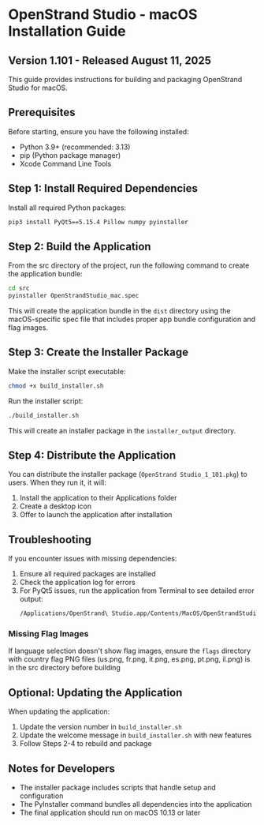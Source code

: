 # OpenStrand Studio - macOS Installation Guide

## Version 1.101 - Released August 11, 2025

This guide provides instructions for building and packaging OpenStrand Studio for macOS.

## Prerequisites

Before starting, ensure you have the following installed:

- Python 3.9+ (recommended: 3.13)
- pip (Python package manager)
- Xcode Command Line Tools

## Step 1: Install Required Dependencies

Install all required Python packages:

```bash
pip3 install PyQt5==5.15.4 Pillow numpy pyinstaller
```

## Step 2: Build the Application

From the src directory of the project, run the following command to create the application bundle:

```bash
cd src
pyinstaller OpenStrandStudio_mac.spec
```

This will create the application bundle in the `dist` directory using the macOS-specific spec file that includes proper app bundle configuration and flag images.

## Step 3: Create the Installer Package

Make the installer script executable:

```bash
chmod +x build_installer.sh
```

Run the installer script:

```bash
./build_installer.sh
```

This will create an installer package in the `installer_output` directory.

## Step 4: Distribute the Application

You can distribute the installer package (`OpenStrand Studio_1_101.pkg`) to users. When they run it, it will:

1. Install the application to their Applications folder
2. Create a desktop icon
3. Offer to launch the application after installation

## Troubleshooting

If you encounter issues with missing dependencies:

1. Ensure all required packages are installed
2. Check the application log for errors
3. For PyQt5 issues, run the application from Terminal to see detailed error output:
   ```bash
   /Applications/OpenStrand\ Studio.app/Contents/MacOS/OpenStrandStudio
   ```

### Missing Flag Images

If language selection doesn't show flag images, ensure the `flags` directory with country flag PNG files (us.png, fr.png, it.png, es.png, pt.png, il.png) is in the src directory before building

## Optional: Updating the Application

When updating the application:

1. Update the version number in `build_installer.sh`
2. Update the welcome message in `build_installer.sh` with new features
3. Follow Steps 2-4 to rebuild and package

## Notes for Developers

- The installer package includes scripts that handle setup and configuration
- The PyInstaller command bundles all dependencies into the application
- The final application should run on macOS 10.13 or later 